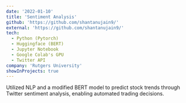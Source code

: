 ```yaml
---
date: '2022-01-10'
title: 'Sentiment Analysis'
github: 'https://github.com/shantanujain9/'
external: 'https://github.com/shantanujain9/'
tech:
  - Python (Pytorch)
  - Huggingface (BERT)
  - Jupyter Notebook
  - Google Colab's GPU
  - Twitter API
company: 'Rutgers University'
showInProjects: true
---
```


Utilized NLP and a modified BERT model to predict stock trends through Twitter sentiment analysis, enabling automated trading decisions.
